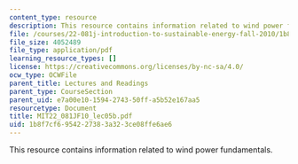 ```yaml
---
content_type: resource
description: This resource contains information related to wind power fundamentals.
file: /courses/22-081j-introduction-to-sustainable-energy-fall-2010/1b8f7cf6954227383a323ce08ffe6ae6_MIT22_081JF10_lec05b.pdf
file_size: 4052489
file_type: application/pdf
learning_resource_types: []
license: https://creativecommons.org/licenses/by-nc-sa/4.0/
ocw_type: OCWFile
parent_title: Lectures and Readings
parent_type: CourseSection
parent_uid: e7a00e10-1594-2743-50ff-a5b52e167aa5
resourcetype: Document
title: MIT22_081JF10_lec05b.pdf
uid: 1b8f7cf6-9542-2738-3a32-3ce08ffe6ae6
---
```

This resource contains information related to wind power fundamentals.